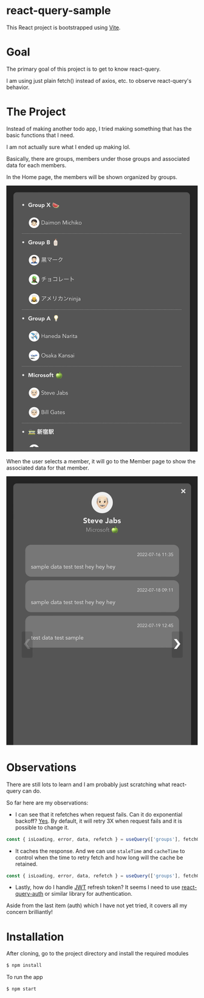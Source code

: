 react-query-sample
===========

This React project is bootstrapped using [Vite](https://vitejs.dev/guide/).



# Goal

The primary goal of this project is to get to know react-query.

I am using just plain fetch() instead of axios, etc. to observe react-query's behavior.



# The Project

Instead of making another todo app, I tried making something that has the basic functions that I need.

I am not actually sure what I ended up making lol.



Basically, there are groups, members under those groups and associated data for each members.

In the Home page, the members will be shown organized by groups.


![Home page](public/image1.png)


When the user selects a member, it will go to the Member page to show the associated data for that member.


![Member page](public/image2.png)


# Observations

There are still lots to learn and I am probably just scratching what react-query can do.

So far here are my observations:


- I can see that it refetches when request fails. Can it do exponential backoff? [Yes](https://tanstack.com/query/v4/docs/guides/important-defaults). By default, it will retry 3X when request fails and it is possible to change it.
  
```javascript
const { isLoading, error, data, refetch } = useQuery(['groups'], fetchGroups, {retry: 5, })
```
  
- It caches the response. And we can use `staleTime` and `cacheTime` to control when the time to retry fetch and how long will the cache be retained.

```javascript
const { isLoading, error, data, refetch } = useQuery(['groups'], fetchGroups, {staleTime: 10000, }) // won't refetch again for 10s
```


- Lastly, how do I handle [JWT](https://auth0.com/learn/json-web-tokens/) refresh token? It seems I need to use [react-query-auth](https://www.npmjs.com/package/react-query-auth) or similar library for authentication.




Aside from the last item (auth) which I have not yet tried, it covers all my concern brilliantly!



# Installation

After cloning, go to the project directory and install the required modules

```sh
$ npm install
```

To run the app

```sh
$ npm start
```

